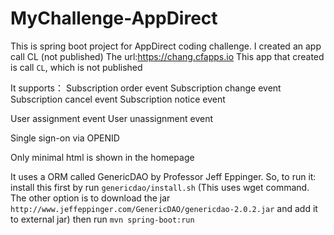 # MyChallenge-AppDirect
This is spring boot project for AppDirect coding challenge. I created an app call CL (not published)
The url:https://chang.cfapps.io
This app that created is call `CL`, which is not published

It supports：
Subscription order event
Subscription change event
Subscription cancel event
Subscription notice event

User assignment event
User unassignment event

Single sign-on via OPENID

Only minimal html is shown in the homepage 

It uses a ORM called GenericDAO by Professor Jeff Eppinger. So, to run it:
	install this first by run `genericdao/install.sh` (This uses wget command.
		The other option is to download the jar `http://www.jeffeppinger.com/GenericDAO/genericdao-2.0.2.jar`
		and add it to external jar)
	then run `mvn spring-boot:run`